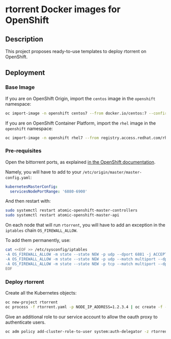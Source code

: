 # rtorrent Docker images for OpenShift

## Description

This project proposes ready-to-use templates to deploy rtorrent
on OpenShift.

## Deployment

### Base Image

If you are on OpenShift Origin, import the `centos` image in the `openshift` namespace:

```sh
oc import-image -n openshift centos7 --from docker.io/centos:7 --confirm --scheduled
```

If you are on OpenShift Container Platform, import the `rhel` image in the `openshift` namespace:

```sh
oc import-image -n openshift rhel7 --from registry.access.redhat.com/rhel7:7.4 --confirm --scheduled
```

### Pre-requisites

Open the bittorrent ports, as explained [in the OpenShift documentation](https://docs.openshift.com/container-platform/3.9/architecture/core_concepts/pods_and_services.html#service-nodeport).

Namely, you will have to add to your `/etc/origin/master/master-config.yaml`:

```yaml
kubernetesMasterConfig:
  servicesNodePortRange: '6880-6900'
```

And then restart with:

```sh
sudo systemctl restart atomic-openshift-master-controllers
sudo systemctl restart atomic-openshift-master-api
```

On each node that will run `rtorrent`, you will have to add an exception in the
`iptables` chain `OS_FIREWALL_ALLOW`.

To add them permanently, use:

```sh
cat <<EOF >> /etc/sysconfig/iptables
-A OS_FIREWALL_ALLOW -m state --state NEW -p udp --dport 6881 -j ACCEPT
-A OS_FIREWALL_ALLOW -m state --state NEW -p udp --match multiport --dports 6890:6899 -j ACCEPT
-A OS_FIREWALL_ALLOW -m state --state NEW -p tcp --match multiport --dports 6890:6899 -j ACCEPT
EOF
```

### Deploy rtorrent

Create all the Kubernetes objects:

```sh
oc new-project rtorrent
oc process -f rtorrent.yaml -p NODE_IP_ADDRESS=1.2.3.4 | oc create -f -
```

Give an additional role to our service account to allow the oauth proxy 
to authenticate users.

```sh
oc adm policy add-cluster-role-to-user system:auth-delegator -z rtorrent -n rtorrent
```